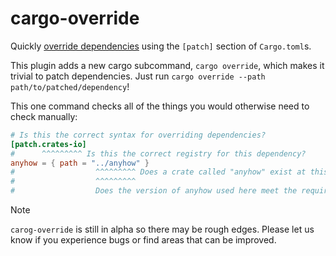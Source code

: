 # cargo-override

Quickly [override dependencies](https://doc.rust-lang.org/cargo/reference/overriding-dependencies.html) using the `[patch]` section of `Cargo.toml`s.

This plugin adds a new cargo subcommand, `cargo override`, which makes it trivial to patch dependencies.
Just run `cargo override --path path/to/patched/dependency`!

This one command checks all of the things you would otherwise need to check manually:

```toml
# Is this the correct syntax for overriding dependencies?
[patch.crates-io]
#      ^^^^^^^^^ Is this the correct registry for this dependency?
anyhow = { path = "../anyhow" }
#                  ^^^^^^^^^ Does a crate called "anyhow" exist at this path?
#                  ^^^^^^^^^
#                  Does the version of anyhow used here meet the requirement we set in our `Cargo.toml`?
```

> [!NOTE]  
> `carog-override` is still in alpha so there may be rough edges.
> Please let us know if you experience bugs or find areas that can be improved.

